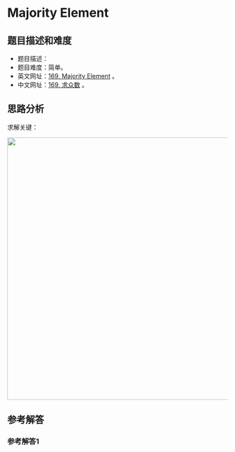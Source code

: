 # Majority Element

## 题目描述和难度
+ 题目描述：
+ 题目难度：简单。
+ 英文网址：[169. Majority Element](https://leetcode.com/problems/majority-element/description/)  。
+ 中文网址：[169. 求众数](https://leetcode-cn.com/problems/majority-element/description/)  。
## 思路分析
求解关键：

<img src="https://liweiwei1419.github.io/images/leetcode-solution/" width="600">

## 参考解答
### 参考解答1

```java

```